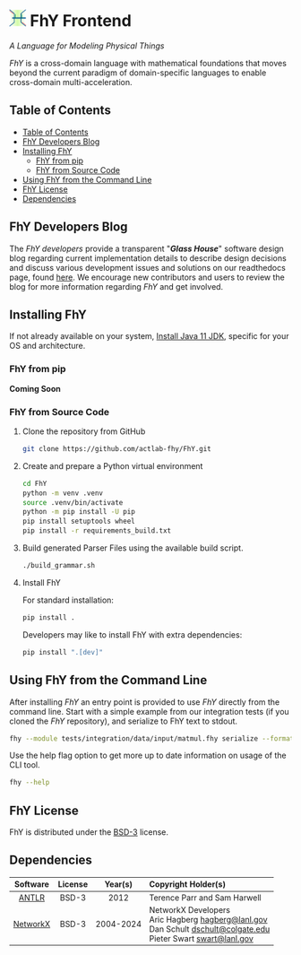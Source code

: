 
<h1>
    <img
        src="docs/source/_static/img/fhy_logo.png"
        alt="FhYLogo"
        height=30ex
        padding-right=50px
    >
    FhY Frontend
</h1>

*A Language for Modeling Physical Things*

*FhY* is a cross-domain language with mathematical foundations that moves beyond the
current paradigm of domain-specific languages to enable cross-domain multi-acceleration.

## Table of Contents
- [Table of Contents](#table-of-contents)
- [FhY Developers Blog](#fhy-developers-blog)
- [Installing FhY](#installing-fhy)
  - [FhY from pip](#fhy-from-pip)
  - [FhY from Source Code](#fhy-from-source-code)
- [Using FhY from the Command Line](#using-fhy-from-the-command-line)
- [FhY License](#fhy-license)
- [Dependencies](#dependencies)


## FhY Developers Blog

The *FhY developers* provide a transparent "***Glass House***" software design blog
regarding current implementation details to describe design decisions and discuss
various development issues and solutions on our readthedocs page,
found [here](https://fhy.readthedocs.io/en/latest/design_blog/index.html). We encourage
new contributors and users to review the blog for more information regarding *FhY* and
get involved.

## Installing FhY

If not already available on your system, [Install Java 11 JDK](https://www.azul.com/downloads/?version=java-11-lts&package=jdk#zulu), specific for your OS and architecture.

### FhY from pip
**Coming Soon**

### FhY from Source Code

1. Clone the repository from GitHub

    ```bash
    git clone https://github.com/actlab-fhy/FhY.git
    ```

2. Create and prepare a Python virtual environment

    ```bash
    cd FhY
    python -m venv .venv
    source .venv/bin/activate
    python -m pip install -U pip
    pip install setuptools wheel
    pip install -r requirements_build.txt
    ```

3. Build generated Parser Files using the available build script.

    ```bash
    ./build_grammar.sh
    ```

4. Install FhY

    For standard installation:
    ```bash
    pip install .
    ```

    Developers may like to install FhY with extra dependencies:
    ```bash
    pip install ".[dev]"
    ```

## Using FhY from the Command Line
After installing *FhY* an entry point is provided to use *FhY* directly from the
command line. Start with a simple example from our integration tests (if you cloned the
*FhY* repository), and serialize to FhY text to stdout.

```bash
fhy --module tests/integration/data/input/matmul.fhy serialize --format pretty

```

Use the help flag option to get more up to date information on usage of the CLI tool.
```bash
fhy --help
```

## FhY License

FhY is distributed under the [BSD-3](LICENSE) license.


## Dependencies

| Software | License | Year(s)   | Copyright Holder(s)                                 |
|:--------:|:-------:|:---------:|:----------------------------------------------------|
| [ANTLR](https://www.antlr.org/license.html) | BSD-3 | 2012 | Terence Parr and Sam Harwell |
| [NetworkX](https://networkx.org/documentation/stable/#license) | BSD-3 | 2004-2024 | NetworkX Developers<br>Aric Hagberg <hagberg@lanl.gov><br>Dan Schult <dschult@colgate.edu><br>Pieter Swart <swart@lanl.gov> |